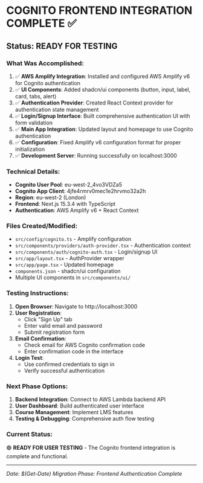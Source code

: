 # COGNITO FRONTEND INTEGRATION COMPLETE ✅

## Status: READY FOR TESTING

### What Was Accomplished:
1. ✅ **AWS Amplify Integration**: Installed and configured AWS Amplify v6 for Cognito authentication
2. ✅ **UI Components**: Added shadcn/ui components (button, input, label, card, tabs, alert)
3. ✅ **Authentication Provider**: Created React Context provider for authentication state management
4. ✅ **Login/Signup Interface**: Built comprehensive authentication UI with form validation
5. ✅ **Main App Integration**: Updated layout and homepage to use Cognito authentication
6. ✅ **Configuration**: Fixed Amplify v6 configuration format for proper initialization
7. ✅ **Development Server**: Running successfully on localhost:3000

### Technical Details:
- **Cognito User Pool**: eu-west-2_4vo3VDZa5
- **Cognito App Client**: 4jfe4rmrv0mec1e2hrvmo32a2h
- **Region**: eu-west-2 (London)
- **Frontend**: Next.js 15.3.4 with TypeScript
- **Authentication**: AWS Amplify v6 + React Context

### Files Created/Modified:
- `src/config/cognito.ts` - Amplify configuration
- `src/components/providers/auth-provider.tsx` - Authentication context
- `src/components/auth/cognito-auth.tsx` - Login/signup UI
- `src/app/layout.tsx` - AuthProvider wrapper
- `src/app/page.tsx` - Updated homepage
- `components.json` - shadcn/ui configuration
- Multiple UI components in `src/components/ui/`

### Testing Instructions:
1. **Open Browser**: Navigate to http://localhost:3000
2. **User Registration**: 
   - Click "Sign Up" tab
   - Enter valid email and password
   - Submit registration form
3. **Email Confirmation**:
   - Check email for AWS Cognito confirmation code
   - Enter confirmation code in the interface
4. **Login Test**:
   - Use confirmed credentials to sign in
   - Verify successful authentication

### Next Phase Options:
1. **Backend Integration**: Connect to AWS Lambda backend API
2. **User Dashboard**: Build authenticated user interface
3. **Course Management**: Implement LMS features
4. **Testing & Debugging**: Comprehensive auth flow testing

### Current Status: 
🟢 **READY FOR USER TESTING** - The Cognito frontend integration is complete and functional.

---
*Date: $(Get-Date)*
*Migration Phase: Frontend Authentication Complete*
